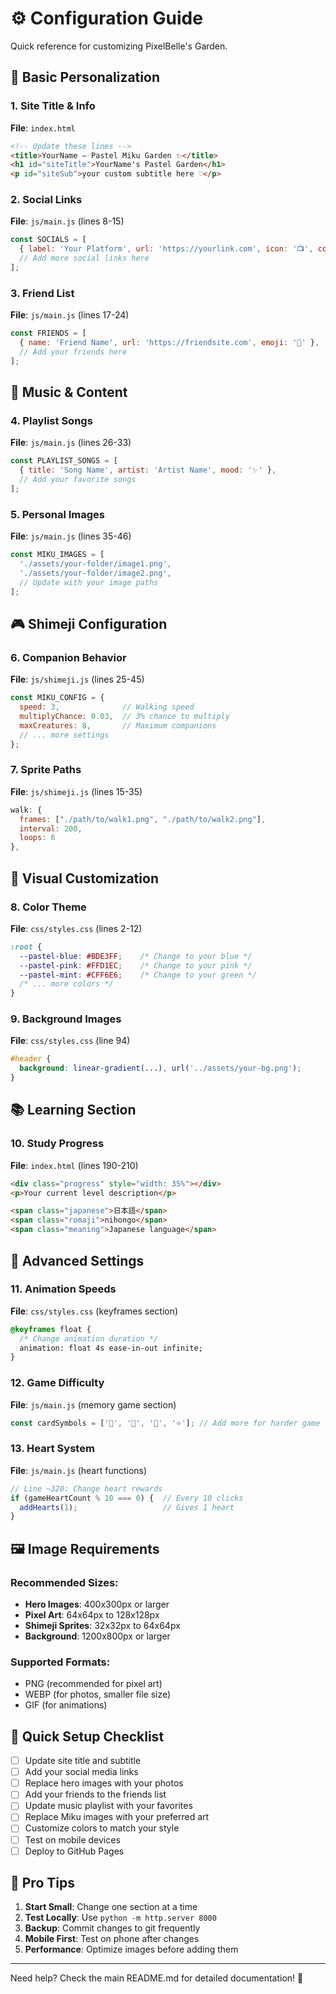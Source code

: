 # ⚙️ Configuration Guide

Quick reference for customizing PixelBelle's Garden.

## 🎨 Basic Personalization

### 1. Site Title & Info
**File**: `index.html`
```html
<!-- Update these lines -->
<title>YourName — Pastel Miku Garden ✨</title>
<h1 id="siteTitle">YourName's Pastel Garden</h1>
<p id="siteSub">your custom subtitle here ♡</p>
```

### 2. Social Links
**File**: `js/main.js` (lines 8-15)
```javascript
const SOCIALS = [
  { label: 'Your Platform', url: 'https://yourlink.com', icon: '📺', color: '#ff0000' },
  // Add more social links here
];
```

### 3. Friend List
**File**: `js/main.js` (lines 17-24)
```javascript
const FRIENDS = [
  { name: 'Friend Name', url: 'https://friendsite.com', emoji: '🌸' },
  // Add your friends here
];
```

## 🎵 Music & Content

### 4. Playlist Songs
**File**: `js/main.js` (lines 26-33)
```javascript
const PLAYLIST_SONGS = [
  { title: 'Song Name', artist: 'Artist Name', mood: '✨' },
  // Add your favorite songs
];
```

### 5. Personal Images
**File**: `js/main.js` (lines 35-46)
```javascript
const MIKU_IMAGES = [
  './assets/your-folder/image1.png',
  './assets/your-folder/image2.png',
  // Update with your image paths
];
```

## 🎮 Shimeji Configuration

### 6. Companion Behavior
**File**: `js/shimeji.js` (lines 25-45)
```javascript
const MIKU_CONFIG = {
  speed: 3,              // Walking speed
  multiplyChance: 0.03,  // 3% chance to multiply
  maxCreatures: 8,       // Maximum companions
  // ... more settings
};
```

### 7. Sprite Paths
**File**: `js/shimeji.js` (lines 15-35)
```javascript
walk: { 
  frames: ["./path/to/walk1.png", "./path/to/walk2.png"], 
  interval: 200, 
  loops: 6 
},
```

## 🎨 Visual Customization

### 8. Color Theme
**File**: `css/styles.css` (lines 2-12)
```css
:root {
  --pastel-blue: #BDE3FF;    /* Change to your blue */
  --pastel-pink: #FFD1EC;    /* Change to your pink */
  --pastel-mint: #CFF6E6;    /* Change to your green */
  /* ... more colors */
}
```

### 9. Background Images
**File**: `css/styles.css` (line 94)
```css
#header {
  background: linear-gradient(...), url('../assets/your-bg.png');
}
```

## 📚 Learning Section

### 10. Study Progress
**File**: `index.html` (lines 190-210)
```html
<div class="progress" style="width: 35%"></div>
<p>Your current level description</p>

<span class="japanese">日本語</span>
<span class="romaji">nihongo</span>
<span class="meaning">Japanese language</span>
```

## 🔧 Advanced Settings

### 11. Animation Speeds
**File**: `css/styles.css` (keyframes section)
```css
@keyframes float {
  /* Change animation duration */
  animation: float 4s ease-in-out infinite;
}
```

### 12. Game Difficulty
**File**: `js/main.js` (memory game section)
```javascript
const cardSymbols = ['🎵', '🌸', '💖', '⭐']; // Add more for harder game
```

### 13. Heart System
**File**: `js/main.js` (heart functions)
```javascript
// Line ~320: Change heart rewards
if (gameHeartCount % 10 === 0) {  // Every 10 clicks
  addHearts(1);                   // Gives 1 heart
}
```

## 🖼️ Image Requirements

### Recommended Sizes:
- **Hero Images**: 400x300px or larger
- **Pixel Art**: 64x64px to 128x128px  
- **Shimeji Sprites**: 32x32px to 64x64px
- **Background**: 1200x800px or larger

### Supported Formats:
- PNG (recommended for pixel art)
- WEBP (for photos, smaller file size)
- GIF (for animations)

## 🚀 Quick Setup Checklist

- [ ] Update site title and subtitle
- [ ] Add your social media links
- [ ] Replace hero images with your photos
- [ ] Add your friends to the friends list
- [ ] Update music playlist with your favorites
- [ ] Replace Miku images with your preferred art
- [ ] Customize colors to match your style
- [ ] Test on mobile devices
- [ ] Deploy to GitHub Pages

## 🎯 Pro Tips

1. **Start Small**: Change one section at a time
2. **Test Locally**: Use `python -m http.server 8000`
3. **Backup**: Commit changes to git frequently
4. **Mobile First**: Test on phone after changes
5. **Performance**: Optimize images before adding them

---

Need help? Check the main README.md for detailed documentation! 💖
